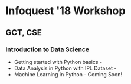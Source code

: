 # Infoquest '18 Workshop
## GCT, CSE 
### Introduction to Data Science

* Getting started with Python basics - 
* Data Analysis in Python with IPL Dataset - 
* Machine Learning in Python - Coming Soon!
